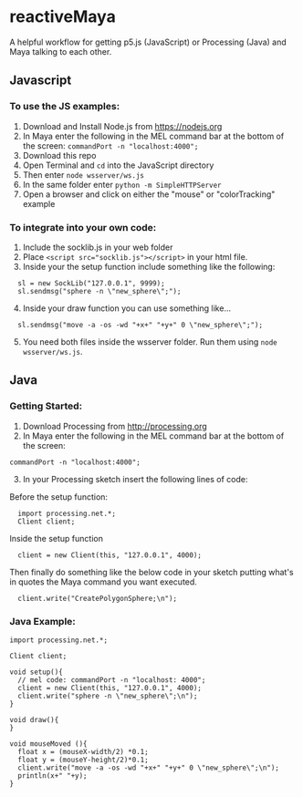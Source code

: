 # reactiveMaya
A helpful  workflow for getting p5.js (JavaScript) or Processing (Java) and Maya talking to each other.

## Javascript

### To use the JS examples:
1. Download and Install Node.js from <https://nodejs.org>
1. In Maya enter the following in the MEL command bar at the bottom of the screen: `commandPort -n "localhost:4000";`
1. Download this repo
1. Open Terminal and `cd` into the JavaScript directory
1. Then enter `node wsserver/ws.js`
1. In the same folder enter `python -m SimpleHTTPServer`
1. Open a browser and click on either the "mouse" or "colorTracking" example

### To integrate into your own code:
1. Include the socklib.js in your web folder
2. Place `<script src="socklib.js"></script>` in your html file.
3. Inside your the setup function include something like the following:
```
  sl = new SockLib("127.0.0.1", 9999);
  sl.sendmsg("sphere -n \"new_sphere\";");
```
4. Inside your draw function you can use something like...
```
  sl.sendmsg("move -a -os -wd "+x+" "+y+" 0 \"new_sphere\";");
```
5. You need both files inside the wsserver folder. Run them using `node wsserver/ws.js`.

## Java

### Getting Started:
1. Download Processing from http://processing.org
2. In Maya enter the following in the MEL command bar at the bottom of the screen:
```
commandPort -n "localhost:4000";
```
3. In your Processing sketch insert the following lines of code:

  Before the setup function:
  ```
    import processing.net.*;
    Client client;
  ```
  Inside the setup function
  ```
    client = new Client(this, "127.0.0.1", 4000);
  ```
  Then finally do something like the below code in your sketch putting what's in quotes the Maya command you want executed.
  ```
    client.write("CreatePolygonSphere;\n");
  ```

### Java Example:
```
import processing.net.*;

Client client;

void setup(){
  // mel code: commandPort -n "localhost: 4000";
  client = new Client(this, "127.0.0.1", 4000);
  client.write("sphere -n \"new_sphere\";\n");
}

void draw(){
}

void mouseMoved (){
  float x = (mouseX-width/2) *0.1;
  float y = (mouseY-height/2)*0.1;
  client.write("move -a -os -wd "+x+" "+y+" 0 \"new_sphere\";\n");
  println(x+" "+y);
}
```
